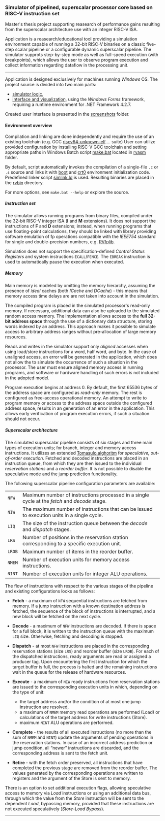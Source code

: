 ### Simulator of pipelined, superscalar processor core based on RISC-V instruction set

Master's thesis project supporting reasearch of performance gains resulting from the superscalar architecture use with an integer RISC-V ISA.

Application is a reasearch/educational tool providing a simulation environment capable of running a 32-bit RISC-V binaries on a classic five-step 
scalar pipeline or a configurable dynamic superscalar pipeline. The simulator supprots step-by-step mode as well as full-speed execution (with breakpoints), 
which allows the user to observe program execution and collect information regarding dataflow in the processing unit.

---

Application is designed exclusively for machines running *Windows* OS. 
The project source is divided into two main parts: 
- [simulator logic](superscalar_arch_sim),
- [interface and visualization](superscalar_arch_sim_gui), using the *Windows Forms* framework, requiring a runtime environment for .NET Framework 4.2.7. 

Created user interface is presented in the [screenshots](./screenshots) folder.

#### Environment overview

Compilation and linking are done independently and require the use of an existing toolchain (e.g. GCC [riscv64-unknown-elf](https://gnutoolchains.com/risc-v/).... suite) 
User can utilize provided configuration by installing RISC-V GCC toolchain and setting appropriate paths in Windows Batch script [make.bat](./rvasm/make.bat) located in [rvasm](./rvasm) folder.

By default, script automatically invokes the compilation of a single-file `.c` or `.s` source and links it with 
[boot](./rvasm/system/boot.c) and [crt0](./rvasm/system/crt0.s) environment initialization code. 
Predefined linker script [simlink.ld](./rvasm/simlink.ld) is used. Resulting binaries are placed in the [rvbin](./rvbin) directory.

For more options, see `make.bat --help` or explore the source.

##### Instruction set

The simulator allows running programs from binary files, compiled under the 32-bit RISC-V integer ISA (**I** and **M** extensions).
It does not support the instructions of **F** and **D** extensions; instead, when running programs that use floating-point calculations, 
they should be linked with library providing software emulation of fp operations compatible with the *IEEE754* standard 
for single and double-precision numbers, e.g. [RVfplib](https://github.com/pulp-platform/RVfplib).

Simulation does not support the specification-defined *Control Status Registers* and system instructions `ECALL`/`FENCE`. 
The `EBREAK` instruction is used to automatically pause the execution when executed.

##### Memory

Main memory is modeled by omitting the memory hierarchy, assuming the presence of *ideal* caches (both *ICache* and *DCache*) - this means that memory access time delays are are not taken into account in the simulation.

The compiled program is placed in the simulated processor's read-only memory. If necessary, additional data can also be uploaded to the simulated random access memory.
The implementation allows access to the **full 32-bit address space** through the use of a dictionary data structure, storing words indexed by an address.
This approach makes it possible to simulate access to arbitrary address ranges without pre-allocation of large memory resources.

Reads and writes in the simulator support only *aligned* accesses when using load/store instructions for a word, half word, and byte. 
In the case of unaligned access, an error will be generated in the application, which does not allow the to simulate the occurrence of such a situation in the processor. 
The user must ensure aligned memory access in running programs, and software or hardware handling of such errors is not included in the adopted model.

Program execution begins at address 0. By default, the first 65536 bytes of the address space are configured as *read-only* memory. The rest is configured
as free-access operational memory. An attempt to write to program memory or access to the address space outside the configured address space, results in an
generation of an error in the application. This allows early verification of program execution errors, if such a situation should not occur.

##### Superscalar architecture 

The simulated superscalar pipeline consists of six stages and three main types of execution units; for branch, integer and memory access instructions. 
It utilizes an extended [Tomasulo alghoritm](https://en.wikipedia.org/wiki/Tomasulo%27s_algorithm) for *speculative, out-of-order execution*. 
Fetched and decoded instructions are placed in an instruction queue, from which they are then issued to the individual *reservation stations* and a *reorder buffer*. 
It is not possible to disable the speculative mode and the jump prediction functionality.

The following superscalar pipeline configuration parameters are available:

|  |  |
|---|---|
| `NFW` | Maximum number of instructions processed in a single cycle at the *fetch* and *decode* stage. |
| `NIW` | The maximum number of instructions that can be issued to execution units in a single cycle. |
| `LIQ` | The size of the instruction queue between the *decode* and *dispatch* stages. |
| `LRS` | Number of positions in the reservation station corresponding to a specific execution unit. |
| `LROB` | Maximum number of items in the reorder buffer. |
| `NMEM` | Number of execution units for memory access instructions. |
| `NINT` | Number of execution units for integer ALU operations. |

The flow of instructions with respect to the various stages of the pipeline and existing configurations looks as follows:

- **Fetch** - a maximum of `NFW` sequential instructions are fetched from memory.
If a jump instruction with a known destination address is fetched, the sequence of the
block of instructions is interrupted, and a new block will be fetched on the next cycle.

- **Decode** - a maximum of `NFW` instructions are decoded. If there is space for a
full block, it is written to the instruction queue with the maximum `LIQ` size.
Otherwise, fetching and decoding is stopped.

- **Dispatch** - at most `NFW` instructions are placed in the corresponding reservation stations (size `LRS`) and reorder buffer (size `LROB`). For
each of the dispatched instructions, ready arguments are read or assigned a
producer tag. Upon encountering the first instruction for which the target buffer is full, the process is halted and the remaining instructions wait in the queue
for the release of hardware resources.

- **Execute** - a maximum of `NIW` ready instructions from reservation stations are issued
to the corresponding execution units in which, depending on the type of unit:
	- the target address and/or the condition of at most one jump instruction are resolved,
	- a maximum of `NMEM` memory read operations are performed (Load) or calculations of the target address for write instructions (Store).
	- maximum `NINT` ALU operations are performed.

- **Complete** - the results of all executed instructions (no more than the sum of `NMEM` and `NINT`) update the arguments of pending operations 
in the reservation stations. In case of an incorrect address prediction or jump condition, all “newer” instructions are discarded, and the corresponding address 
is sent to the fetch unit.

- **Retire** - with the fetch order preserved, all instructions that have completed the previous stage are removed from the reorder buffer. The values generated by 
the corresponding operations are written to registers and the argument of the Store
is sent to memory.

There is an option to set additional execution flags, allowing speculative access to memory via *Load* instructions or using an additional data bus, 
through which the value from the *Store* instruction will be sent to the dependent *Load*, bypassing memory, provided that these instructions 
are not executed speculatively (*Store-Load Bypass*).

---
